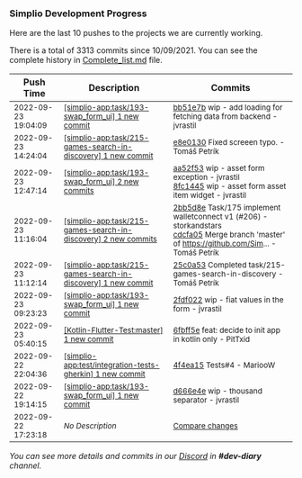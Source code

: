 
### Simplio Development Progress

Here are the last 10 pushes to the projects we are currently working.

There is a total of 3313 commits since 10/09/2021. You can see the complete history in
 [Complete_list.md](Complete_list.md) file.

| Push Time | Description | Commits |
| --- | --- | --- |
| <sub>2022-09-23 19:04:09</sub> | <sub>[[simplio-app:task/193\-swap\_form\_ui] 1 new commit](https://github.com/SimplioOfficial/simplio-app/commit/bb51e7b40032f4ec6fbb7a7e64f4396dba2a38d9)</sub> | <sub>[bb51e7b](https://github.com/SimplioOfficial/simplio-app/commit/bb51e7b40032f4ec6fbb7a7e64f4396dba2a38d9) wip - add loading for fetching data from backend - jvrastil</sub> |
| <sub>2022-09-23 14:24:04</sub> | <sub>[[simplio-app:task/215\-games\-search\-in\-discovery] 1 new commit](https://github.com/SimplioOfficial/simplio-app/commit/e8e01306c1ec4156c8a6a5b52ff9364544fde921)</sub> | <sub>[e8e0130](https://github.com/SimplioOfficial/simplio-app/commit/e8e01306c1ec4156c8a6a5b52ff9364544fde921) Fixed screeen typo. - Tomáš Petrík</sub> |
| <sub>2022-09-23 12:47:14</sub> | <sub>[[simplio-app:task/193\-swap\_form\_ui] 2 new commits](https://github.com/SimplioOfficial/simplio-app/compare/2fdf022386ae...8fc14451b2a3)</sub> | <sub>[aa52f53](https://github.com/SimplioOfficial/simplio-app/commit/aa52f537749df427a36e956c28eeeb9acdd10548) wip - asset form exception - jvrastil<br>[8fc1445](https://github.com/SimplioOfficial/simplio-app/commit/8fc14451b2a31d2226e06c4771b18d868e46c8b3) wip - asset form asset item widget - jvrastil</sub> |
| <sub>2022-09-23 11:16:04</sub> | <sub>[[simplio-app:task/215\-games\-search\-in\-discovery] 2 new commits](https://github.com/SimplioOfficial/simplio-app/compare/25c0a53a880f...cdcfa058c11c)</sub> | <sub>[2bb5d8e](https://github.com/SimplioOfficial/simplio-app/commit/2bb5d8ea3df39a9d0c34ac4c88b2095acf4705a0) Task/175 implement walletconnect v1 (#206) - storkandstars<br>[cdcfa05](https://github.com/SimplioOfficial/simplio-app/commit/cdcfa058c11c4452e3fc52efa573339ebae77296) Merge branch 'master' of https://github.com/Sim... - Tomáš Petrík</sub> |
| <sub>2022-09-23 11:12:14</sub> | <sub>[[simplio-app:task/215\-games\-search\-in\-discovery] 1 new commit](https://github.com/SimplioOfficial/simplio-app/commit/25c0a53a880f3e5c8efbc1fba0421e43be8a96ab)</sub> | <sub>[25c0a53](https://github.com/SimplioOfficial/simplio-app/commit/25c0a53a880f3e5c8efbc1fba0421e43be8a96ab) Completed task/215-games-search-in-discovery - Tomáš Petrík</sub> |
| <sub>2022-09-23 09:23:23</sub> | <sub>[[simplio-app:task/193\-swap\_form\_ui] 1 new commit](https://github.com/SimplioOfficial/simplio-app/commit/2fdf022386ae450d113c40ecf8f45805677c2094)</sub> | <sub>[2fdf022](https://github.com/SimplioOfficial/simplio-app/commit/2fdf022386ae450d113c40ecf8f45805677c2094) wip - fiat values in the form - jvrastil</sub> |
| <sub>2022-09-23 05:40:15</sub> | <sub>[[Kotlin-Flutter-Test:master] 1 new commit](https://github.com/SimplioOfficial/Kotlin-Flutter-Test/commit/6fbff5e56ee68ae57f672fdc37695f3430574d21)</sub> | <sub>[6fbff5e](https://github.com/SimplioOfficial/Kotlin-Flutter-Test/commit/6fbff5e56ee68ae57f672fdc37695f3430574d21) feat: decide to init app in kotlin only - PitTxid</sub> |
| <sub>2022-09-22 22:04:36</sub> | <sub>[[simplio-app:test/integration\-tests\-gherkin] 1 new commit](https://github.com/SimplioOfficial/simplio-app/commit/4f4ea15bbdd88cd7e926b97a029aedab75ced8f1)</sub> | <sub>[4f4ea15](https://github.com/SimplioOfficial/simplio-app/commit/4f4ea15bbdd88cd7e926b97a029aedab75ced8f1) Tests#4 - MariooW</sub> |
| <sub>2022-09-22 19:14:15</sub> | <sub>[[simplio-app:task/193\-swap\_form\_ui] 1 new commit](https://github.com/SimplioOfficial/simplio-app/commit/d666e4e17df65bddcd9a7810992f0c58aef61fd1)</sub> | <sub>[d666e4e](https://github.com/SimplioOfficial/simplio-app/commit/d666e4e17df65bddcd9a7810992f0c58aef61fd1) wip - thousand separator - jvrastil</sub> |
| <sub>2022-09-22 17:23:18</sub> | <sub>_No Description_</sub> | <sub>[Compare changes](https://github.com/SimplioOfficial/simplio-app/compare/af67899c0515...a3abc523fcdb)</sub> |

_You can see more details and commits in our [Discord](https://discord.gg/aKhjuwZmdP) in **#dev-diary** channel._
